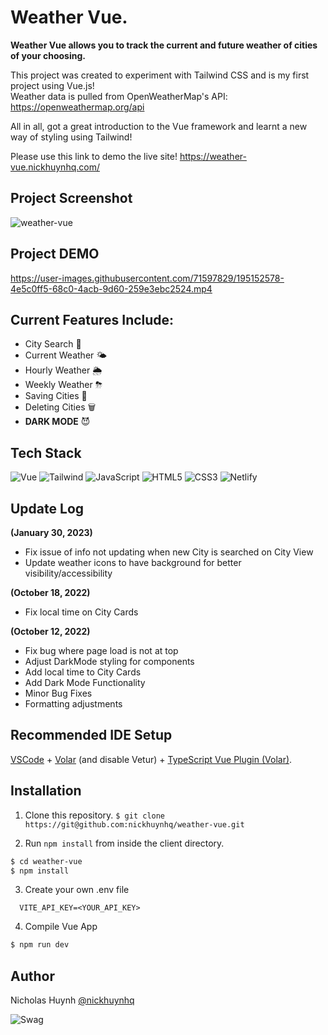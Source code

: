 # Weather Vue.

**Weather Vue allows you to track the current and future weather of cities of your choosing.**

This project was created to experiment with Tailwind CSS and is my first project using Vue.js! <br>
Weather data is pulled from OpenWeatherMap's API:
https://openweathermap.org/api

All in all, got a great introduction to the Vue framework and learnt a new way of styling using Tailwind! 

Please use this link to demo the live site!
https://weather-vue.nickhuynhq.com/


## Project Screenshot
![weather-vue](https://user-images.githubusercontent.com/71597829/214969742-d867b36f-fb7e-4c92-a02a-3ed95b1f77cc.jpg)

## Project DEMO
https://user-images.githubusercontent.com/71597829/195152578-4e5c0ff5-68c0-4acb-9d60-259e3ebc2524.mp4

## Current Features Include:
- City Search 🔎
- Current Weather 🌤
- Hourly Weather 🌦
- Weekly Weather ⛈
- Saving Cities 💾
- Deleting Cities 🗑
- **DARK MODE** 😈

## Tech Stack
![Vue](https://img.shields.io/badge/Vue.js-35495E?style=for-the-badge&logo=vue.js&logoColor=4FC08D)
![Tailwind](https://img.shields.io/badge/Tailwind_CSS-38B2AC?style=for-the-badge&logo=tailwind-css&logoColor=white)
![JavaScript]( 	https://img.shields.io/badge/JavaScript-F7DF1E?style=for-the-badge&logo=javascript&logoColor=black)
![HTML5](https://img.shields.io/badge/HTML5-E34F26?style=for-the-badge&logo=html5&logoColor=white)
![CSS3](https://img.shields.io/badge/CSS3-1572B6?style=for-the-badge&logo=css3&logoColor=white)
![Netlify](https://img.shields.io/badge/Netlify-00C7B7?style=for-the-badge&logo=netlify&logoColor=white)

## Update Log
**(January 30, 2023)**
- Fix issue of info not updating when new City is searched on City View
- Update weather icons to have background for better visibility/accessibility 

**(October 18, 2022)**
- Fix local time on City Cards

**(October 12, 2022)**
- Fix bug where page load is not at top
- Adjust DarkMode styling for components
- Add local time to City Cards
- Add Dark Mode Functionality
- Minor Bug Fixes
- Formatting adjustments


## Recommended IDE Setup

[VSCode](https://code.visualstudio.com/) + [Volar](https://marketplace.visualstudio.com/items?itemName=Vue.volar) (and disable Vetur) + [TypeScript Vue Plugin (Volar)](https://marketplace.visualstudio.com/items?itemName=Vue.vscode-typescript-vue-plugin).

## Installation

1. Clone this repository.
```$ git clone https://git@github.com:nickhuynhq/weather-vue.git```


2. Run `npm install` from inside the client directory.
```bash
$ cd weather-vue
$ npm install
```

3. Create your own .env file
```
  VITE_API_KEY=<YOUR_API_KEY>
```

4. Compile Vue App

```bash
$ npm run dev
```

## Author

Nicholas Huynh [@nickhuynhq](https://github.com/nickhuynhq)

![Swag](http://ForTheBadge.com/images/badges/built-with-swag.svg)
